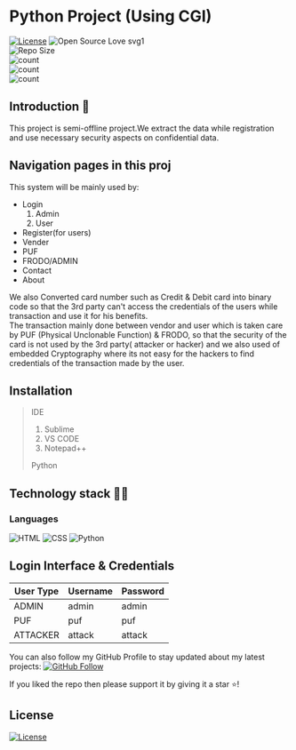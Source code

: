 # Python Project (Using CGI)
[![License](https://img.shields.io/badge/License-Apache%202.0-blue.svg)](https://opensource.org/licenses/Apache-2.0)
![Open Source Love svg1](https://badges.frapsoft.com/os/v1/open-source.svg?v=103)<br>
![Repo Size](https://img.shields.io/github/repo-size/ShravyaRNadig/Python-Project-Credit-Card) <br>
![count](https://img.shields.io/github/languages/count/ShravyaRNadig/Python-Project-Credit-Card) <br>
![count](https://img.shields.io/github/forks/ShravyaRNadig/Python-Project-Credit-Card?style=social) <br>
![count](https://img.shields.io/github/watchers/ShravyaRNadig/Python-Project-Credit-Card?style=social) <br>

## Introduction 🎉
This project is semi-offline project.We extract the data while registration and use necessary security aspects on confidential data.<br> 

## Navigation pages in this proj

<p>This system will be mainly used by:</p>
<ul><li>Login<ol><li>Admin</li><li>User</li></ol></li><li>Register(for users)</li><li>Vender</li><li>PUF</li><li>FRODO/ADMIN<li>Contact</li><li>About</li></ul>

<p>We also Converted card number such as Credit & Debit card into binary code so that the 3rd party can't access the credentials of the users while transaction and use it for his benefits. <br>
The transaction mainly done between vendor and user which is taken care by PUF (Physical Unclonable Function) & FRODO, so that the security of the card is not used by the 3rd party( attacker or hacker) and we also used of embedded Cryptography where its not easy for the hackers to find credentials of the transaction made by the user.</p> 

## Installation
> IDE <br> <p><ol><li>Sublime</li><li>VS CODE</li><li>Notepad++</li></ol>
> Python

 ## Technology stack 💎💎

### Languages
![HTML](https://img.shields.io/badge/Language-HTML-red) 
![CSS](https://img.shields.io/badge/Language-CSS-red) 
![Python](https://img.shields.io/badge/Language-Python-red)

## Login Interface & Credentials

|  User Type   |   Username    |   Password   |
|--------------|---------------|--------------|
|ADMIN         |admin          |admin         |
|PUF           |puf            |puf           |
|ATTACKER      |attack         |attack        |

You can also follow my GitHub Profile to stay updated about my latest projects: [![GitHub Follow](https://img.shields.io/badge/Connect-ShravyaRNadig-blue.svg?logo=Github&longCache=true&style=social&label=Follow)](https://github.com/ShravyaRNadig)

If you liked the repo then please support it by giving it a star ⭐!

## License
[![License](https://img.shields.io/badge/License-Apache%202.0-red.svg)](https://opensource.org/licenses/Apache)
